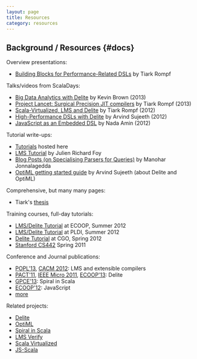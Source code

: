 ```yaml
---
layout: page
title: Resources
category: resources
---
```


## Background / Resources {#docs}

Overview presentations:

* [Building Blocks for Performance-Related DSLs](http://ppl.stanford.edu/papers/dsl11-rompf-slides.pdf) by Tiark Rompf

Talks/videos from ScalaDays:

* [Big Data Analytics with Delite](http://parleys.com/play/51c2ddefe4b0ed877035684c/chapter0/about) by Kevin Brown (2013)
* [Project Lancet: Surgical Precision JIT compilers](http://parleys.com/play/51c19f0be4b0ed877035681e/chapter0/about) by Tiark Rompf (2013)
* [Scala-Virtualized, LMS and Delite](http://skillsmatter.com/podcast/scala/high-level-high-performance-programming-with-scala-virtualized-lms-and-delite) by Tiark Rompf (2012)
* [High-Performance DSLs with Delite](http://skillsmatter.com/podcast/scala/high-performance-dsl-delite) by Arvind Sujeeth (2012)
* [JavaScript as an Embedded DSL](http://skillsmatter.com/podcast/agile-testing/javascript-embedded-dsl-scala) by Nada Amin (2012)


Tutorial write-ups:

* [Tutorials](http://scala-lms.github.io/tutorials) hosted here
* [LMS Tutorial](https://github.com/julienrf/lms-tutorial/wiki) by Julien Richard Foy
* [Blog Posts (on Specialising Parsers for Queries)](http://manojo.github.io#posts) by Manohar Jonnalagedda
* [OptiML getting started guide](http://stanford-ppl.github.com/Delite/optiml/getting_started.html) by Arvind Sujeeth (about Delite and OptiML)

Comprehensive, but many many pages: 

* Tiark's [thesis](http://infoscience.epfl.ch/record/180642/files/EPFL_TH5456.pdf)

Training courses, full-day tutorials:

* [LMS/Delite Tutorial](http://scala-lms.github.io/ecoop2013) at ECOOP, Summer 2012
* [LMS/Delite Tutorial](http://scala-lms.github.io/pldi2013) at PLDI, Summer 2012
* [Delite Tutorial](http://cgo2012.hyperdsls.org) at CGO, Spring 2012
* [Stanford CS442](http://www.stanford.edu/class/cs442/) Spring 2011


Conference and Journal publications:

* [POPL'13](http://ppl.stanford.edu/papers/popl13_rompf.pdf), 
  [CACM 2012](): LMS and extensible compilers
* [PACT'11](), [IEEE Micro 2011](), [ECOOP'13](): Delite
* [GPCE'13](): Spiral in Scala
* [ECOOP'12](): JavaScript
* [more](publications.html)


Related projects:

* [Delite](http://stanford-ppl.github.com/Delite/)
* [OptiML](http://stanford-ppl.github.com/Delite/optiml/index.html)
* [Spiral in Scala](http://www.spiral.net/software/spiral-scala.html)
* [LMS Verify](https://github.com/namin/lms-verify)
* [Scala Virtualized](https://github.com/tiarkrompf/scala-virtualized/wiki)
* [JS-Scala](https://github.com/js-scala/js-scala)
